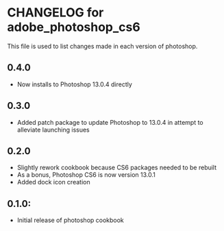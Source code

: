 # CHANGELOG for adobe_photoshop_cs6

This file is used to list changes made in each version of photoshop.

## 0.4.0
* Now installs to Photoshop 13.0.4 directly

## 0.3.0

* Added patch package to update Photoshop to 13.0.4 in attempt to alleviate launching issues

## 0.2.0

* Slightly rework cookbook because CS6 packages needed to be rebuilt
* As a bonus, Photoshop CS6 is now version 13.0.1
* Added dock icon creation

## 0.1.0:

* Initial release of photoshop cookbook